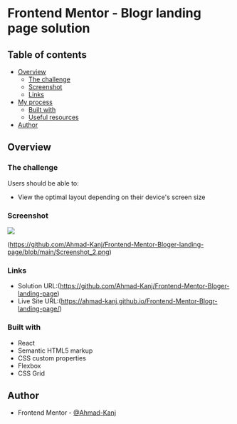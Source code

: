 # Frontend Mentor - Blogr landing page solution

## Table of contents

- [Overview](#overview)
  - [The challenge](#the-challenge)
  - [Screenshot](#screenshot)
  - [Links](#links)
- [My process](#my-process)
  - [Built with](#built-with)
  - [Useful resources](#useful-resources)
- [Author](#author)

## Overview

### The challenge

Users should be able to:

- View the optimal layout depending on their device's screen size

### Screenshot

![](https://github.com/Ahmad-Kanj/Frontend-Mentor-Bloger-landing-page/blob/main/Screenshot_1.png)

(https://github.com/Ahmad-Kanj/Frontend-Mentor-Bloger-landing-page/blob/main/Screenshot_2.png)

### Links

- Solution URL:(https://github.com/Ahmad-Kanj/Frontend-Mentor-Bloger-landing-page)
- Live Site URL:(https://ahmad-kanj.github.io/Frontend-Mentor-Blogr-landing-page/)

### Built with

- React
- Semantic HTML5 markup
- CSS custom properties
- Flexbox
- CSS Grid

## Author

- Frontend Mentor - [@Ahmad-Kanj](https://www.frontendmentor.io/profile/Ahmad-Kanj)
